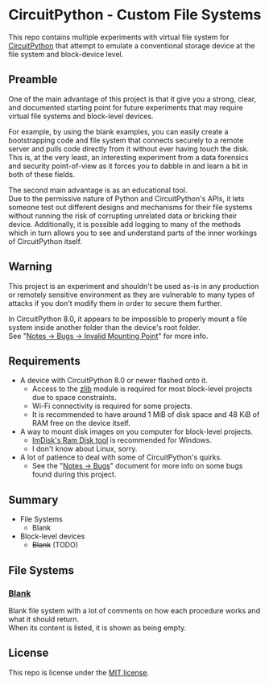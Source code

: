 # CircuitPython - Custom File Systems
This repo contains multiple experiments with virtual file system for [CircuitPython](https://github.com/adafruit/circuitpython)
that attempt to emulate a conventional storage device at the file system and block-device level.

## Preamble
One of the main advantage of this project is that it give you a strong, clear, and documented starting point for future
experiments that may require virtual file systems and block-level devices.

For example, by using the blank examples, you can easily create a bootstrapping code and file system that connects
securely to a remote server and pulls code directly from it without ever having touch the disk.<br>
This is, at the very least, an interesting experiment from a data forensics and security point-of-view as it forces you
to dabble in and learn a bit in both of these fields.

The second main advantage is as an educational tool.<br>
Due to the permissive nature of Python and CircuitPython's APIs, it lets someone test out different designs and
mechanisms for their file systems without running the risk of corrupting unrelated data or bricking their device.
Additionally, it is possible add logging to many of the methods which in turn allows you to see and understand parts of
the inner workings of CircuitPython itself.

## Warning
This project is an experiment and shouldn't be used as-is in any production or remotely sensitive environment as
they are vulnerable to many types of attacks if you don't modify them in order to secure them further.

In CircuitPython 8.0, it appears to be impossible to properly mount a file system inside another folder than the
device's root folder.<br>
See "[Notes -> Bugs -> Invalid Mounting Point](Notes/Bugs.md#invalid-mounting-point)" for more info.

## Requirements
* A device with CircuitPython 8.0 or newer flashed onto it.
  * Access to the [zlib](https://docs.circuitpython.org/en/latest/shared-bindings/zlib/index.html) module is required for most block-level projects due to space constraints.
  * Wi-Fi connectivity is required for some projects.
  * It is recommended to have around 1 MiB of disk space and 48 KiB of RAM free on the device itself.
* A way to mount disk images on you computer for block-level projects.
  * [ImDisk's Ram Disk tool](https://sourceforge.net/projects/imdisk-toolkit/) is recommended for Windows.
  * I don't know about Linux, sorry.
* A lot of patience to deal with some of CircuitPython's quirks.
  * See the "[Notes -> Bugs](/Notes/Bugs.md)" document for more info on some bugs found during this project.

## Summary
* File Systems
  * Blank
* Block-level devices
  * <s>Blank</s> (TODO)

## File Systems

### [Blank](FS-Blank)
Blank file system with a lot of comments on how each procedure works and what it should return.<br>
When its content is listed, it is shown as being empty.

## License
This repo is license under the [MIT license](LICENSE).
